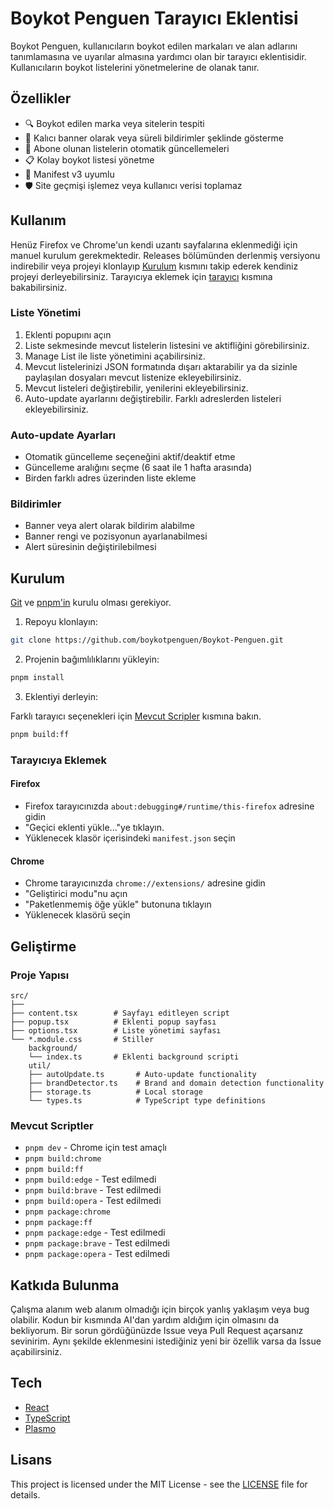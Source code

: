 # Boykot Penguen Tarayıcı Eklentisi

Boykot Penguen, kullanıcıların boykot edilen markaları ve alan adlarını tanımlamasına ve uyarılar almasına yardımcı olan bir tarayıcı eklentisidir. Kullanıcıların boykot listelerini yönetmelerine de olanak tanır.

## Özellikler

- 🔍 Boykot edilen marka veya sitelerin tespiti
- 🎨 Kalıcı banner olarak veya süreli bildirimler şeklinde gösterme
- 🔄 Abone olunan listelerin otomatik güncellemeleri
- 📋 Kolay boykot listesi yönetme
- 📜 Manifest v3 uyumlu
- 🛡️ Site geçmişi işlemez veya kullanıcı verisi toplamaz

## Kullanım

Henüz Firefox ve Chrome'un kendi uzantı sayfalarına eklenmediği için manuel kurulum gerekmektedir. Releases bölümünden derlenmiş versiyonu indirebilir veya projeyi klonlayıp [Kurulum](#kurulum) kısmını takip ederek kendiniz projeyi derleyebilirsiniz. Tarayıcıya eklemek için [tarayıcı](#tarayıcıya-eklemek) kısmına bakabilirsiniz.

### Liste Yönetimi

1. Eklenti popupını açın
2. Liste sekmesinde mevcut listelerin listesini ve aktifliğini görebilirsiniz.
3. Manage List ile liste yönetimini açabilirsiniz.
4. Mevcut listelerinizi JSON formatında dışarı aktarabilir ya da sizinle paylaşılan dosyaları mevcut listenize ekleyebilirsiniz.
5. Mevcut listeleri değiştirebilir, yenilerini ekleyebilirsiniz.
6. Auto-update ayarlarını değiştirebilir. Farklı adreslerden listeleri ekleyebilirsiniz.

### Auto-update Ayarları

- Otomatik güncelleme seçeneğini aktif/deaktif etme
- Güncelleme aralığını seçme (6 saat ile 1 hafta arasında)
- Birden farklı adres üzerinden liste ekleme

### Bildirimler

- Banner veya alert olarak bildirim alabilme
- Banner rengi ve pozisyonun ayarlanabilmesi
- Alert süresinin değiştirilebilmesi

## Kurulum

[Git](https://git-scm.com/) ve [pnpm'in](https://pnpm.io/installation) kurulu olması gerekiyor.

1. Repoyu klonlayın:

```bash
git clone https://github.com/boykotpenguen/Boykot-Penguen.git
```

2. Projenin bağımlılıklarını yükleyin:

```bash
pnpm install
```

3. Eklentiyi derleyin:

Farklı tarayıcı seçenekleri için [Mevcut Scripler](#mevcut-scriptler) kısmına bakın.

```bash
pnpm build:ff
```

### Tarayıcıya Eklemek

#### Firefox

- Firefox tarayıcınızda `about:debugging#/runtime/this-firefox` adresine gidin
- "Geçici eklenti yükle..."ye tıklayın.
- Yüklenecek klasör içerisindeki `manifest.json` seçin

#### Chrome

- Chrome tarayıcınızda `chrome://extensions/` adresine gidin
- "Geliştirici modu"nu açın
- "Paketlenmemiş öğe yükle" butonuna tıklayın
- Yüklenecek klasörü seçin

## Geliştirme

### Proje Yapısı

```
src/
├──
├── content.tsx        # Sayfayı editleyen script
├── popup.tsx          # Eklenti popup sayfası
├── options.tsx        # Liste yönetimi sayfası
└── *.module.css       # Stiller
    background/
    └── index.ts       # Eklenti background scripti
    util/
    ├── autoUpdate.ts       # Auto-update functionality
    ├── brandDetector.ts    # Brand and domain detection functionality
    ├── storage.ts          # Local storage
    └── types.ts            # TypeScript type definitions
```

### Mevcut Scriptler

- `pnpm dev` - Chrome için test amaçlı
- `pnpm build:chrome`
- `pnpm build:ff`
- `pnpm build:edge` - Test edilmedi
- `pnpm build:brave` - Test edilmedi
- `pnpm build:opera` - Test edilmedi
- `pnpm package:chrome`
- `pnpm package:ff`
- `pnpm package:edge` - Test edilmedi
- `pnpm package:brave` - Test edilmedi
- `pnpm package:opera` - Test edilmedi

## Katkıda Bulunma

Çalışma alanım web alanım olmadığı için birçok yanlış yaklaşım veya bug olabilir. Kodun bir kısmında AI'dan yardım aldığım için olmasını da bekliyorum. Bir sorun gördüğünüzde Issue veya Pull Request açarsanız sevinirim. Aynı şekilde eklenmesini istediğiniz yeni bir özellik varsa da Issue açabilirsiniz.

## Tech

- [React](https://reactjs.org/)
- [TypeScript](https://www.typescriptlang.org/)
- [Plasmo](https://www.plasmo.com/)

## Lisans

This project is licensed under the MIT License - see the [LICENSE](LICENSE) file for details.
